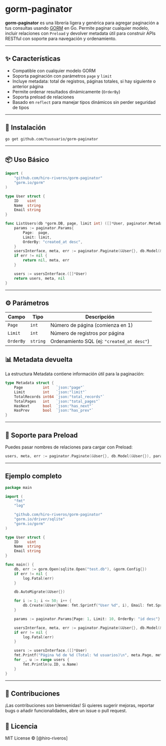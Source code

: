 # gorm-paginator

**gorm-paginator** es una librería ligera y genérica para agregar paginación a tus consultas usando [GORM](https://gorm.io/) en Go.
Permite paginar cualquier modelo, incluir relaciones con `Preload` y devolver metadata útil para construir APIs RESTful con soporte para navegación y ordenamiento.

---

## ✨ Características

- Compatible con cualquier modelo GORM
- Soporta paginación con parámetros `page` y `limit`
- Incluye metadata: total de registros, páginas totales, si hay siguiente o anterior página
- Permite ordenar resultados dinámicamente (`OrderBy`)
- Soporta preload de relaciones
- Basado en `reflect` para manejar tipos dinámicos sin perder seguridad de tipos

---

## 🚀 Instalación

```bash
go get github.com/tuusuario/gorm-paginator
```

---

## 📦 Uso Básico
```go
import (
    "github.com/hiro-riveros/gorm-paginator"
    "gorm.io/gorm"
)

type User struct {
    ID    uint
    Name  string
    Email string
}

func ListUsers(db *gorm.DB, page, limit int) ([]*User, paginator.Metadata, error) {
    params := paginator.Params{
        Page:  page,
        Limit: limit,
        OrderBy: "created_at desc",
    }
    usersInterface, meta, err := paginator.Paginate(&User{}, db.Model(&User{}), params)
    if err != nil {
        return nil, meta, err
    }

    users := usersInterface.([]*User)
    return users, meta, nil
}
```

---

## ⚙️ Parámetros
| Campo     | Tipo     | Descripción                                |
| --------- | -------- | ------------------------------------------ |
| `Page`    | `int`    | Número de página (comienza en 1)           |
| `Limit`   | `int`    | Número de registros por página             |
| `OrderBy` | `string` | Ordenamiento SQL (ej: `"created_at desc"`) |

## 📊 Metadata devuelta
La estructura Metadata contiene información útil para la paginación:
```go
type Metadata struct {
    Page         int   `json:"page"`
    Limit        int   `json:"limit"`
    TotalRecords int64 `json:"total_records"`
    TotalPages   int   `json:"total_pages"`
    HasNext      bool  `json:"has_next"`
    HasPrev      bool  `json:"has_prev"`
}
```

---

## 🔄 Soporte para Preload
Puedes pasar nombres de relaciones para cargar con Preload:
```go
users, meta, err := paginator.Paginate(&User{}, db.Model(&User{}), params, "Wallets", "Transactions")
```

---

## Ejemplo completo

```go
package main

import (
    "fmt"
    "log"

    "github.com/hiro-riveros/gorm-paginator"
    "gorm.io/driver/sqlite"
    "gorm.io/gorm"
)

type User struct {
    ID    uint
    Name  string
    Email string
}

func main() {
    db, err := gorm.Open(sqlite.Open("test.db"), &gorm.Config{})
    if err != nil {
        log.Fatal(err)
    }

    db.AutoMigrate(&User{})

    for i := 1; i <= 50; i++ {
        db.Create(&User{Name: fmt.Sprintf("User %d", i), Email: fmt.Sprintf("user%d@example.com", i)})
    }

    params := paginator.Params{Page: 1, Limit: 10, OrderBy: "id desc"}

    usersInterface, meta, err := paginator.Paginate(&User{}, db.Model(&User{}), params)
    if err != nil {
        log.Fatal(err)
    }

    users := usersInterface.([]*User)
    fmt.Printf("Página %d de %d (Total: %d usuarios)\n", meta.Page, meta.TotalPages, meta.TotalRecords)
    for _, u := range users {
        fmt.Println(u.ID, u.Name)
    }
}
```

---

## 🤝 Contribuciones
¡Las contribuciones son bienvenidas!
Si quieres sugerir mejoras, reportar bugs o añadir funcionalidades, abre un issue o pull request.

## 📄 Licencia
MIT License © [@hiro-riveros]
